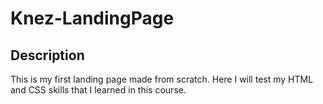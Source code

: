 # Knez-LandingPage

## Description

This is my first landing page made from scratch. Here I will test my HTML and CSS skills that I learned in this course.

